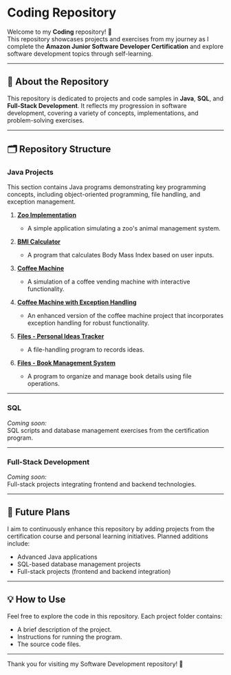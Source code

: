 # Coding Repository  

Welcome to my **Coding** repository! 🎉  
This repository showcases projects and exercises from my journey as I complete the **Amazon Junior Software Developer Certification** and explore software development topics through self-learning.

---

## 🚀 About the Repository  

This repository is dedicated to projects and code samples in **Java**, **SQL**, and **Full-Stack Development**. It reflects my progression in software development, covering a variety of concepts, implementations, and problem-solving exercises.

---

## 🗂️ Repository Structure  

### **Java Projects**  
This section contains Java programs demonstrating key programming concepts, including object-oriented programming, file handling, and exception management.  

1. [**Zoo Implementation**](https://github.com/VinodAnbalagan/Software-Development-/tree/8164fcd000ba028d6c9b44df9ba532826b4bf4ad/Zoo)  
   - A simple application simulating a zoo's animal management system.  

2. [**BMI Calculator**](https://github.com/VinodAnbalagan/Software-Development-/tree/efc535792848f6d42e2bd99c97ccaf8ec3db17f0/BMI%20Calculator)
   - A program that calculates Body Mass Index based on user inputs.  

3. [**Coffee Machine**](https://github.com/VinodAnbalagan/Software-Development-/tree/3315132a975c924e8541bb3c294dcd09f73d0a93/Coffee%20Machine)
   - A simulation of a coffee vending machine with interactive functionality.     

4. [**Coffee Machine with Exception Handling**](https://github.com/VinodAnbalagan/Software-Development-/tree/3315132a975c924e8541bb3c294dcd09f73d0a93/Coffee%20Machine%20Handling%20Exceptions)
   - An enhanced version of the coffee machine project that incorporates exception handling for robust functionality.  

5. [**Files - Personal Ideas Tracker**](https://github.com/VinodAnbalagan/Software-Development-/tree/d45d6022526a866bb76fc53df8321142ec95bc14/Files%20-%20Personal%20Ideas%20Tracker) 
   - A file-handling program to records ideas.  

6. [**Files - Book Management System**](https://github.com/VinodAnbalagan/Software-Development-/tree/d45d6022526a866bb76fc53df8321142ec95bc14/Files%20-%20Book%20Management%20System)  
   - A program to organize and manage book details using file operations.  

---

### **SQL**  
*Coming soon:*  
SQL scripts and database management exercises from the certification program.

---

### **Full-Stack Development**  
*Coming soon:*  
Full-stack projects integrating frontend and backend technologies.

---

## 🌟 Future Plans  

I aim to continuously enhance this repository by adding projects from the certification course and personal learning initiatives. Planned additions include:  
- Advanced Java applications  
- SQL-based database management projects  
- Full-stack projects (frontend and backend integration)  

---

## 💡 How to Use  

Feel free to explore the code in this repository. Each project folder contains:  
- A brief description of the project.  
- Instructions for running the program.  
- The source code files.  

---

Thank you for visiting my Software Development repository! 🚀
